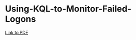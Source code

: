 # Using-KQL-to-Monitor-Failed-Logons
[Link to PDF](https://github.com/DavidGarcia826/Using-KQL-to-Monitor-Failed-Logons/blob/main/Using%20KQL%20to%20Monitor%20Failed%20Logons.pdf)
